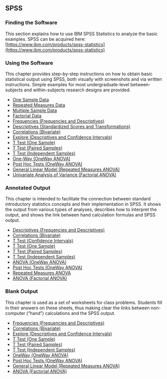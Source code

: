 ## SPSS

### Finding the Software

This section explains how to use IBM SPSS Statistics to analyze the basic examples. SPSS can be acquired here:  
[https://www.ibm.com/products/spss-statistics](https://www.ibm.com/products/spss-statistics)

### Using the Software

This chapter provides step-by-step instructions on how to obtain basic statistical output using SPSS, both visually with screenshots and via written instructions. Simple examples for most undergraduate-level between-subjects and within-subjects research designs are provided.

- [One Sample Data](./using-software/onesampledata.md)
- [Repeated Measures Data](./using-software/repeateddata.md)
- [Multiple Sample Data](./using-software/multiplesampledata.md)
- [Factorial Data](./using-software/factorialdata.md)
- [Frequencies (Frequencies and Descriptives)](./using-software/frequencies.md)
- [Descriptives (Standardized Scores and Transformations)](./using-software/standardized.md)
- [Correlations (Bivariate)](./using-software/correlations.md)
- [Explore (Descriptives and Confidence Intervals)](./using-software/intervals.md)
- [T Test (One Sample)](./using-software/onesample.md)
- [T Test (Paired Samples)](./using-software/paired.md)
- [T Test (Independent Samples)](./using-software/independent.md)
- [One-Way (OneWay ANOVA)](./using-software/oneway.md)
- [Post Hoc Tests (OneWay ANOVA)](./using-software/posthocs.md)
- [General Linear Model (Repeated Measures ANOVA)](./using-software/repeated.md)
- [Univariate Analysis of Variance (Factorial ANOVA)](./using-software/factorial.md)

### Annotated Output

This chapter is intended to facilitate the connection between standard introductory statistics concepts and their implementation in SPSS. It shows the output from various types of analyses, describes how to interpret the output, and shows the link between hand calculation formulas and SPSS output.

- [Descriptives (Frequencies and Descriptives)](./annotated-output/descriptives.md)
- [Correlations (Bivariate)](./annotated-output/correlations.md)
- [T Test (Confidence Intervals)](./annotated-output/intervals.md)
- [T Test (One Sample)](./annotated-output/onesample.md)
- [T Test (Paired Samples)](./annotated-output/paired.md)
- [T Test (Independent Samples)](./annotated-output/independent.md)
- [ANOVA (OneWay ANOVA)](./annotated-output/oneway.md)
- [Post Hoc Tests (OneWay ANOVA)](./annotated-output/posthocs.md)
- [Repeated Measures ANOVA](./annotated-output/repeated.md)
- [ANOVA (Factorial ANOVA)](./annotated-output/factorial.md)

### Blank Output

This chapter is used as a set of worksheets for class problems. Students fill in their answers on these sheets, thus making clear the links between non-computer (“hand”) calculations and the SPSS output.

- [Frequencies (Frequencies and Descriptives)](./blank-output/frequencies.md)
- [Correlations (Bivariate)](./blank-output/correlations.md)
- [Explore (Descriptives and Confidence Intervals)](./blank-output/intervals.md)
- [T Test (One Sample)](./blank-output/onesample.md)
- [T Test (Paired Samples)](./blank-output/paired.md)
- [T Test (Independent Samples)](./blank-output/independent.md)
- [OneWay (OneWay ANOVA)](./blank-output/oneway.md)
- [Post Hoc Tests (OneWay ANOVA)](./blank-output/posthocs.md)
- [General Linear Model (Repeated Measures ANOVA)](./blank-output/repeated.md)
- [ANOVA (Factorial ANOVA)](./blank-output/factorial.md)
